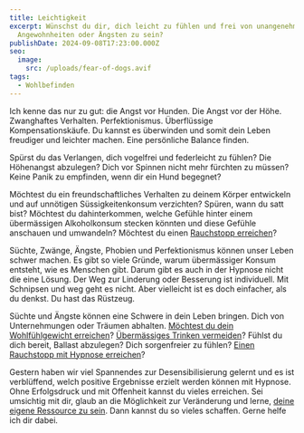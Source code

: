 ```yaml
---
title: Leichtigkeit
excerpt: Wünschst du dir, dich leicht zu fühlen und frei von unangenehmen
  Angewohnheiten oder Ängsten zu sein?
publishDate: 2024-09-08T17:23:00.000Z
seo:
  image:
    src: /uploads/fear-of-dogs.avif
tags:
  - Wohlbefinden
---
```


Ich kenne das nur zu gut: die Angst vor Hunden. Die Angst vor der Höhe. Zwanghaftes Verhalten. Perfektionismus. Überflüssige Kompensationskäufe. Du kannst es überwinden und somit dein Leben freudiger und leichter machen. Eine persönliche Balance finden.

Spürst du das Verlangen, dich vogelfrei und federleicht zu fühlen? Die Höhenangst abzulegen? Dich vor Spinnen nicht mehr fürchten zu müssen? Keine Panik zu empfinden, wenn dir ein Hund begegnet?

Möchtest du ein freundschaftliches Verhalten zu deinem Körper entwickeln und auf unnötigen Süssigkeitenkonsum verzichten? Spüren, wann du satt bist? Möchtest du dahinterkommen, welche Gefühle hinter einem übermässigen Alkoholkonsum stecken könnten und diese Gefühle anschauen und umwandeln? Möchtest du einen [Rauchstopp erreichen](https://bern-hypnose.ch/hypnosetherapie/abhaengigkeit/rauchstopp-mit-hypnose/)?

Süchte, Zwänge, Ängste, Phobien und Perfektionismus können unser Leben schwer machen. Es gibt so viele Gründe, warum übermässiger Konsum entsteht, wie es Menschen gibt. Darum gibt es auch in der Hypnose nicht die eine Lösung. Der Weg zur Linderung oder Besserung ist individuell. Mit Schnipsen und weg geht es nicht. Aber vielleicht ist es doch einfacher, als du denkst. Du hast das Rüstzeug.

Süchte und Ängste können eine Schwere in dein Leben bringen. Dich von Unternehmungen oder Träumen abhalten. [Möchtest du dein Wohlfühlgewicht erreichen](https://bern-hypnose.ch/hypnosetherapie/ernaehrung/)? [Übermässiges Trinken vermeiden](https://bern-hypnose.ch/hypnosetherapie/abhaengigkeit/hypnose-gegen-alkoholsucht/)? Fühlst du dich bereit, Ballast abzulegen? Dich sorgenfreier zu fühlen? [Einen Rauchstopp mit Hypnose erreichen](https://bern-hypnose.ch/hypnosetherapie/abhaengigkeit/rauchstopp-mit-hypnose/)?

Gestern haben wir viel Spannendes zur Desensibilisierung gelernt und es ist verblüffend, welch positive Ergebnisse erzielt werden können mit Hypnose. Ohne Erfolgsdruck und mit Offenheit kannst du vieles erreichen. Sei umsichtig mit dir, glaub an die Möglichkeit zur Veränderung und lerne, [deine eigene Ressource zu sein](https://bern-hypnose.ch/hypnosetherapie/selbstvertrauen/). Dann kannst du so vieles schaffen. Gerne helfe ich dir dabei.
